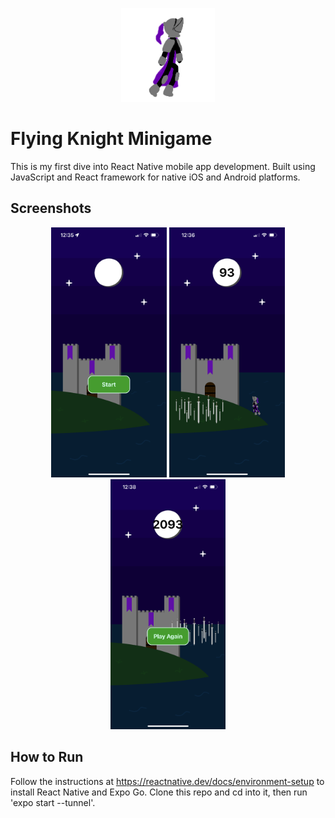 <p align="center">
  <img src="https://github.com/b-dai/knight/blob/main/assets/knight_left_idle01.png" alt="Knight" height="150" />
</p>

# Flying Knight Minigame
This is my first dive into React Native mobile app development.
Built using JavaScript and React framework for native iOS and Android platforms.

## Screenshots
<p align="center">
  <img src="https://github.com/b-dai/knight/blob/main/start.PNG" height="400" />
  <img src="https://github.com/b-dai/knight/blob/main/midGame.PNG" height="400" />
  <img src="https://github.com/b-dai/knight/blob/main/gameOver.PNG" height="400" />
</p>

## How to Run
Follow the instructions at https://reactnative.dev/docs/environment-setup to install React Native and Expo Go.
Clone this repo and cd into it, then run 'expo start --tunnel'.
